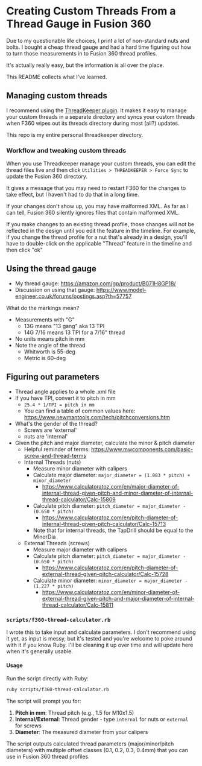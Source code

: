 # Creating Custom Threads From a Thread Gauge in Fusion 360

Due to my questionable life choices, I print a lot of non-standard nuts and bolts. I bought a cheap thread gauge and had a hard time figuring out how to turn those measurements in to Fusion 360 thread profiles.

It's actually really easy, but the information is all over the place.

This README collects what I've learned.

## Managing custom threads

I recommend using the [ThreadKeeper plugin](https://apps.autodesk.com/FUSION/en/Detail/Index?id=1725038115223093226&appLang=en&os=Win64). It makes it easy to manage your custom threads in a separate directory and syncs your custom threads when F360 wipes out its threads directory during most (all?) updates.

This repo is my entire personal threadkeeper directory.

### Workflow and tweaking custom threads

When you use Threadkeeper manage your custom threads, you can edit the thread files live and then click `Utilities > THREADKEEPER > Force Sync` to update the Fusion 360 directory.

It gives a message that you may need to restart F360 for the changes to take effect, but I haven't had to do that in a long time.

If your changes don't show up, you may have malformed XML. As far as I can tell, Fusion 360 silently ignores files that contain malformed XML.

If you make changes to an existing thread profile, those changes will not be reflected in the design until you edit the feature in the timeline. For example, if you change the thread profile for a nut that's already in a design, you'll have to double-click on the applicable "Thread" feature in the timeline and then click "ok"

## Using the thread gauge

* My thread gauge: https://amazon.com/gp/product/B071H8GP18/ 
* Discussion on using that gauge: https://www.model-engineer.co.uk/forums/postings.asp?th=57757

What do the markings mean?
* Measurements with "G"
    * 13G means "13 gang" aka 13 TPI
    * 14G 7/16 means 13 TPI for a 7/16" thread
* No units means pitch in mm
* Note the angle of the thread
    * Whitworth is 55-deg
    * Metric is 60-deg

## Figuring out parameters

* Thread angle applies to a whole .xml file
* If you have TPI, convert it to pitch in mm
    * `25.4 * 1/TPI = pitch in mm`
    * You can find a table of common values here: https://www.newmantools.com/tech/pitchconversions.htm
* What's the gender of the thread?
    * Screws are 'external'
    * nuts are 'internal'
* Given the pitch and major diameter, calculate the minor & pitch diameter
    * Helpful reminder of terms: https://www.mwcomponents.com/basic-screw-and-thread-terms
    * Internal Threads (nuts)
        * Measure minor diameter with calipers
        * Calculate major diameter: `major_diameter = (1.083 * pitch) + minor_diameter`
            * https://www.calculatoratoz.com/en/major-diameter-of-internal-thread-given-pitch-and-minor-diameter-of-internal-thread-calculator/Calc-15809
        * Calculate pitch diameter: `pitch_diameter = major_diameter - (0.650 * pitch)`
            * https://www.calculatoratoz.com/en/pitch-diameter-of-internal-thread-given-pitch-calculator/Calc-15713
        * Note that for internal threads, the TapDrill should be equal to the MinorDia
    * External Threads (screws)
        * Measure major diameter with calipers
        * Calculate pitch diameter: `pitch_diameter = major_diameter - (0.650 * pitch)`
            * https://www.calculatoratoz.com/en/pitch-diameter-of-external-thread-given-pitch-calculator/Calc-15728
        * Calculate minor diameter: `minor_diameter = major_diameter - (1.227 * pitch)`
            * https://www.calculatoratoz.com/en/minor-diameter-of-external-thread-given-pitch-and-major-diameter-of-internal-thread-calculator/Calc-15811

### `scripts/f360-thread-calculator.rb`

I wrote this to take input and calculate parameters. I don't recommend using it yet, as input is messy, but it's tested and you're welcome to poke around with it if you know Ruby. I'll be cleaning it up over time and will update here when it's generally usable.

#### Usage

Run the script directly with Ruby:
```bash
ruby scripts/f360-thread-calculator.rb
```

The script will prompt you for:
1. **Pitch in mm**: Thread pitch (e.g., 1.5 for M10x1.5)
2. **Internal/External**: Thread gender - type `internal` for nuts or `external` for screws
3. **Diameter**: The measured diameter from your calipers

The script outputs calculated thread parameters (major/minor/pitch diameters) with multiple offset classes (0.1, 0.2, 0.3, 0.4mm) that you can use in Fusion 360 thread profiles.